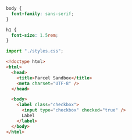 ```css styles.css
body {
  font-family: sans-serif;
}

h1 {
  font-size: 1.5rem;
}
```

```js index.js
import "./styles.css";
```

```html index.html
<!doctype html>
<html>
  <head>
    <title>Parcel Sandbox</title>
    <meta charset="UTF-8" />
  </head>

  <body>
    <label class="checkbox">
      <input type="checkbox" checked="true" />
      Label
    </label>
  </body>
</html>
```
